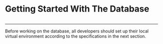 # Getting Started With The Database

```{tableofcontents}
```

<hr>

Before working on the database, all developers should set up their local virtual environment according to the specifications in the next section.


